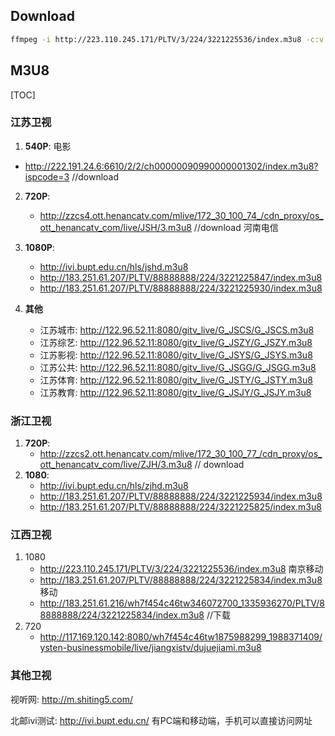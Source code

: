 ## Download

```bash
ffmpeg -i http://223.110.245.171/PLTV/3/224/3221225536/index.m3u8 -c:v copy -c:a copy -bsf:a aac_adtstoasc %T.mp4
```



## M3U8

[TOC]

### 江苏卫视
1. **540P**: 电影
  - http://222.191.24.6:6610/2/2/ch00000090990000001302/index.m3u8?ispcode=3   //download
2. **720P**:

   - http://zzcs4.ott.henancatv.com/mlive/172_30_100_74_/cdn_proxy/os_ott_henancatv_com/live/JSH/3.m3u8  	//download 河南电信
3. **1080P**: 
   - http://ivi.bupt.edu.cn/hls/jshd.m3u8 
   - http://183.251.61.207/PLTV/88888888/224/3221225847/index.m3u8
   - http://183.251.61.207/PLTV/88888888/224/3221225930/index.m3u8



4. **其他**
   - 江苏城市: http://122.96.52.11:8080/gitv_live/G_JSCS/G_JSCS.m3u8
   - 江苏综艺: http://122.96.52.11:8080/gitv_live/G_JSZY/G_JSZY.m3u8
   - 江苏影视: http://122.96.52.11:8080/gitv_live/G_JSYS/G_JSYS.m3u8
   - 江苏公共: http://122.96.52.11:8080/gitv_live/G_JSGG/G_JSGG.m3u8
   - 江苏体育: http://122.96.52.11:8080/gitv_live/G_JSTY/G_JSTY.m3u8
   - 江苏教育: http://122.96.52.11:8080/gitv_live/G_JSJY/G_JSJY.m3u8


### 浙江卫视
1. **720P**: 
   - http://zzcs2.ott.henancatv.com/mlive/172_30_100_77_/cdn_proxy/os_ott_henancatv_com/live/ZJH/3.m3u8 // download
2. **1080**:
   - http://ivi.bupt.edu.cn/hls/zjhd.m3u8
   - http://183.251.61.207/PLTV/88888888/224/3221225934/index.m3u8
   - http://183.251.61.207/PLTV/88888888/224/3221225825/index.m3u8




### 江西卫视

1. 1080
   - http://223.110.245.171/PLTV/3/224/3221225536/index.m3u8 南京移动
   - http://183.251.61.207/PLTV/88888888/224/3221225834/index.m3u8 移动
   - http://183.251.61.216/wh7f454c46tw346072700_1335936270/PLTV/88888888/224/3221225834/index.m3u8     //下载
2. 720
   - http://117.169.120.142:8080/wh7f454c46tw1875988299_1988371409/ysten-businessmobile/live/jiangxistv/dujuejiami.m3u8





### 其他卫视

视听网: http://m.shiting5.com/

北邮ivi测试: http://ivi.bupt.edu.cn/  有PC端和移动端，手机可以直接访问网址





